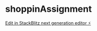 # shoppinAssignment

[Edit in StackBlitz next generation editor ⚡️](https://stackblitz.com/~/github.com/Akrishnaveni/shoppinAssignment)